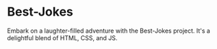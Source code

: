 # Best-Jokes
Embark on a laughter-filled adventure with the Best-Jokes project. It's a delightful blend of HTML, CSS, and JS.
